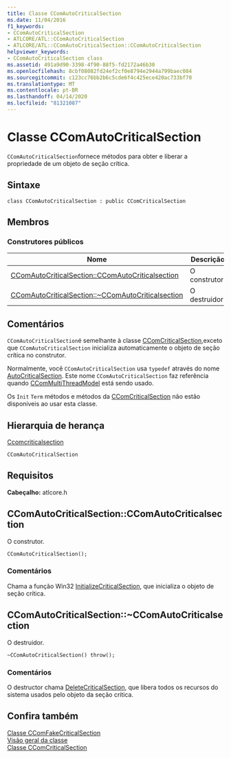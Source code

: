 ```yaml
---
title: Classe CComAutoCriticalSection
ms.date: 11/04/2016
f1_keywords:
- CComAutoCriticalSection
- ATLCORE/ATL::CComAutoCriticalSection
- ATLCORE/ATL::CComAutoCriticalSection::CComAutoCriticalSection
helpviewer_keywords:
- CComAutoCriticalSection class
ms.assetid: 491a9d90-3398-4f90-88f5-fd2172a46b30
ms.openlocfilehash: 8cbf08082fd24ef2cf0e8794e2944a799baec084
ms.sourcegitcommit: c123cc76bb2b6c5cde6f4c425ece420ac733bf70
ms.translationtype: MT
ms.contentlocale: pt-BR
ms.lasthandoff: 04/14/2020
ms.locfileid: "81321087"
---
```

# <a name="ccomautocriticalsection-class"></a>Classe CComAutoCriticalSection

`CComAutoCriticalSection`fornece métodos para obter e liberar a propriedade de um objeto de seção crítica.

## <a name="syntax"></a>Sintaxe

```
class CComAutoCriticalSection : public CComCriticalSection
```

## <a name="members"></a>Membros

### <a name="public-constructors"></a>Construtores públicos

|Nome|Descrição|
|----------|-----------------|
|[CComAutoCriticalSection::CComAutoCriticalsection](#ccomautocriticalsection)|O construtor.|
|[CComAutoCriticalSection::~CComAutoCriticalsection](#dtor)|O destruidor.|

## <a name="remarks"></a>Comentários

`CComAutoCriticalSection`é semelhante à classe [CComCriticalSection,](../../atl/reference/ccomcriticalsection-class.md)exceto que `CComAutoCriticalSection` inicializa automaticamente o objeto de seção crítica no construtor.

Normalmente, você `CComAutoCriticalSection` usa `typedef` através do nome [AutoCriticalSection](ccommultithreadmodel-class.md#autocriticalsection). Este nome `CComAutoCriticalSection` faz referência quando [CComMultiThreadModel](../../atl/reference/ccommultithreadmodel-class.md) está sendo usado.

Os `Init` `Term` métodos e métodos da [CComCriticalSection](../../atl/reference/ccomcriticalsection-class.md) não estão disponíveis ao usar esta classe.

## <a name="inheritance-hierarchy"></a>Hierarquia de herança

[Ccomcriticalsection](../../atl/reference/ccomcriticalsection-class.md)

`CComAutoCriticalSection`

## <a name="requirements"></a>Requisitos

**Cabeçalho:** atlcore.h

## <a name="ccomautocriticalsectionccomautocriticalsection"></a><a name="ccomautocriticalsection"></a>CComAutoCriticalSection::CComAutoCriticalsection

O construtor.

```
CComAutoCriticalSection();
```

### <a name="remarks"></a>Comentários

Chama a função Win32 [InitializeCriticalSection](/windows/win32/api/synchapi/nf-synchapi-initializecriticalsection), que inicializa o objeto de seção crítica.

## <a name="ccomautocriticalsectionccomautocriticalsection"></a><a name="dtor"></a>CComAutoCriticalSection::~CComAutoCriticalsection

O destruidor.

```
~CComAutoCriticalSection() throw();
```

### <a name="remarks"></a>Comentários

O destructor chama [DeleteCriticalSection](/windows/win32/api/synchapi/nf-synchapi-deletecriticalsection), que libera todos os recursos do sistema usados pelo objeto da seção crítica.

## <a name="see-also"></a>Confira também

[Classe CComFakeCriticalSection](../../atl/reference/ccomfakecriticalsection-class.md)<br/>
[Visão geral da classe](../../atl/atl-class-overview.md)<br/>
[Classe CComCriticalSection](../../atl/reference/ccomcriticalsection-class.md)
